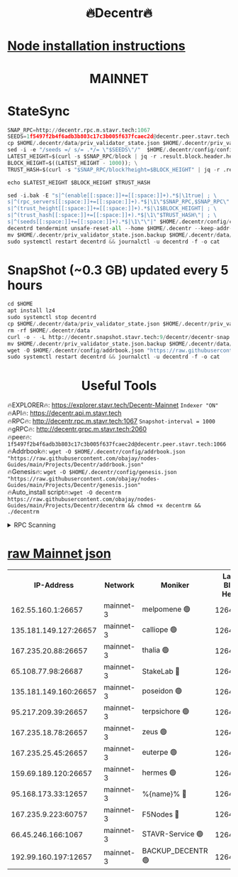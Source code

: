 <h1 align="center"> 🔥Decentr🔥</h1>

[Node installation instructions](https://github.com/obajay/nodes-Guides/tree/main/Projects/Decentr)
=
<h1 align="center"> MAINNET</h1>

# StateSync
```python
SNAP_RPC=http://decentr.rpc.m.stavr.tech:1067
SEEDS=1f5497f2b4f6adb3b803c17c3b005f637fcaec2d@decentr.peer.stavr.tech:1066
cp $HOME/.decentr/data/priv_validator_state.json $HOME/.decentr/priv_validator_state.json.backup
sed -i -e "/seeds =/ s/= .*/= \"$SEEDS\"/"  $HOME/.decentr/config/config.toml
LATEST_HEIGHT=$(curl -s $SNAP_RPC/block | jq -r .result.block.header.height); \
BLOCK_HEIGHT=$((LATEST_HEIGHT - 1000)); \
TRUST_HASH=$(curl -s "$SNAP_RPC/block?height=$BLOCK_HEIGHT" | jq -r .result.block_id.hash)

echo $LATEST_HEIGHT $BLOCK_HEIGHT $TRUST_HASH

sed -i.bak -E "s|^(enable[[:space:]]+=[[:space:]]+).*$|\1true| ; \
s|^(rpc_servers[[:space:]]+=[[:space:]]+).*$|\1\"$SNAP_RPC,$SNAP_RPC\"| ; \
s|^(trust_height[[:space:]]+=[[:space:]]+).*$|\1$BLOCK_HEIGHT| ; \
s|^(trust_hash[[:space:]]+=[[:space:]]+).*$|\1\"$TRUST_HASH\"| ; \
s|^(seeds[[:space:]]+=[[:space:]]+).*$|\1\"\"|" $HOME/.decentr/config/config.toml
decentrd tendermint unsafe-reset-all --home $HOME/.decentr --keep-addr-book
mv $HOME/.decentr/priv_validator_state.json.backup $HOME/.decentr/data/priv_validator_state.json
sudo systemctl restart decentrd && journalctl -u decentrd -f -o cat
```
# SnapShot (~0.3 GB) updated every 5 hours
```python
cd $HOME
apt install lz4
sudo systemctl stop decentrd
cp $HOME/.decentr/data/priv_validator_state.json $HOME/.decentr/priv_validator_state.json.backup
rm -rf $HOME/.decentr/data
curl -o - -L http://decentr.snapshot.stavr.tech:9/decentr/decentr-snap.tar.lz4 | lz4 -c -d - | tar -x -C $HOME/.decentr --strip-components 2
mv $HOME/.decentr/priv_validator_state.json.backup $HOME/.decentr/data/priv_validator_state.json
wget -O $HOME/.decentr/config/addrbook.json "https://raw.githubusercontent.com/obajay/nodes-Guides/main/Projects/Decentr/addrbook.json"
sudo systemctl restart decentrd && journalctl -u decentrd -f -o cat
```

 <h1 align="center"> Useful Tools</h1>

🔥EXPLORER🔥:     https://explorer.stavr.tech/Decentr-Mainnet        `Indexer "ON"` \
🔥API🔥:          https://decentr.api.m.stavr.tech \
🔥RPC🔥:          http://decentr.rpc.m.stavr.tech:1067              `Snapshot-interval = 1000` \
🔥gRPC🔥:         http://decentr.grpc.m.stavr.tech:2060 \
🔥peer🔥:         `1f5497f2b4f6adb3b803c17c3b005f637fcaec2d@decentr.peer.stavr.tech:1066` \
🔥Addrbook🔥:  `wget -O $HOME/.decentr/config/addrbook.json "https://raw.githubusercontent.com/obajay/nodes-Guides/main/Projects/Decentr/addrbook.json"` \
🔥Genesis🔥:  `wget -O $HOME/.decentr/config/genesis.json "https://raw.githubusercontent.com/obajay/nodes-Guides/main/Projects/Decentr/genesis.json"` \
🔥Auto_install script🔥:`wget -O decentrm https://raw.githubusercontent.com/obajay/nodes-Guides/main/Projects/Decentr/decentrm && chmod +x decentrm && ./decentrm`

<details>
<summary>RPC Scanning</summary>

<h2 align="center"> We scan nodes in real time every 4 hours. And we provide the final result of RPC endpoints.
We cannot influence the operation of these nodes in any way. </h2>


```python
If Voting Power is higher than 0 --> then the Node is a validator of the network and may be subject to attack and be a potential threat to the chain.
```
```python
We marked such validators with a red symbol
```

</details>

[raw Mainnet json](https://rpc-check.decentrm.stavr.tech/decentrm/rpc-decentrm-result.json)
=



<table><tr><th>IP-Address</th><th>Network</th><th>Moniker</th><th>Latest Block Height</th><th>Earliest Block Height</th><th>Catching Up</th><th>Tx Index</th><th>Voting Power</th><th>Scan Time</th></tr><tr><td>162.55.160.1:26657</td><td>mainnet-3</td><td>melpomene 🟢</td><td>12648699</td><td>1688950</td><td>False</td><td>on</td><td>0</td><td>2024-01-29T14:18:05.229121094UTC</td></tr><tr><td>135.181.149.127:26657</td><td>mainnet-3</td><td>calliope 🟢</td><td>12648699</td><td>1688950</td><td>False</td><td>on</td><td>0</td><td>2024-01-29T14:18:08.743782836UTC</td></tr><tr><td>167.235.20.88:26657</td><td>mainnet-3</td><td>thalia 🟢</td><td>12648700</td><td>1688950</td><td>False</td><td>on</td><td>0</td><td>2024-01-29T14:18:14.520626224UTC</td></tr><tr><td>65.108.77.98:26687</td><td>mainnet-3</td><td>StakeLab 🔴</td><td>12648701</td><td>1688950</td><td>False</td><td>on</td><td>5410197</td><td>2024-01-29T14:18:14.859657856UTC</td></tr><tr><td>135.181.149.160:26657</td><td>mainnet-3</td><td>poseidon 🟢</td><td>12648701</td><td>1688950</td><td>False</td><td>on</td><td>0</td><td>2024-01-29T14:18:19.626705935UTC</td></tr><tr><td>95.217.209.39:26657</td><td>mainnet-3</td><td>terpsichore 🟢</td><td>12648702</td><td>1688950</td><td>False</td><td>on</td><td>0</td><td>2024-01-29T14:18:26.300089338UTC</td></tr><tr><td>167.235.18.78:26657</td><td>mainnet-3</td><td>zeus 🟢</td><td>12648703</td><td>1688950</td><td>False</td><td>on</td><td>0</td><td>2024-01-29T14:18:30.676747980UTC</td></tr><tr><td>167.235.25.45:26657</td><td>mainnet-3</td><td>euterpe 🟢</td><td>12648704</td><td>1688950</td><td>False</td><td>on</td><td>0</td><td>2024-01-29T14:18:32.972970144UTC</td></tr><tr><td>159.69.189.120:26657</td><td>mainnet-3</td><td>hermes 🟢</td><td>12648704</td><td>1688950</td><td>False</td><td>on</td><td>0</td><td>2024-01-29T14:18:35.402238374UTC</td></tr><tr><td>95.168.173.33:12657</td><td>mainnet-3</td><td>%{name}% 🔴</td><td>12648700</td><td>8964001</td><td>False</td><td>on</td><td>4262729</td><td>2024-01-29T14:18:09.954334512UTC</td></tr><tr><td>167.235.9.223:60757</td><td>mainnet-3</td><td>F5Nodes 🔴</td><td>12648700</td><td>12380001</td><td>False</td><td>off</td><td>562</td><td>2024-01-29T14:18:10.182398779UTC</td></tr><tr><td>66.45.246.166:1067</td><td>mainnet-3</td><td>STAVR-Service 🟢</td><td>12648700</td><td>12647001</td><td>False</td><td>on</td><td>0</td><td>2024-01-29T14:18:09.430300791UTC</td></tr><tr><td>192.99.160.197:12657</td><td>mainnet-3</td><td>BACKUP_DECENTR 🟢</td><td>12648001</td><td>12648001</td><td>False</td><td>off</td><td>0</td><td>2024-01-29T14:18:06.265345048UTC</td></tr></table>